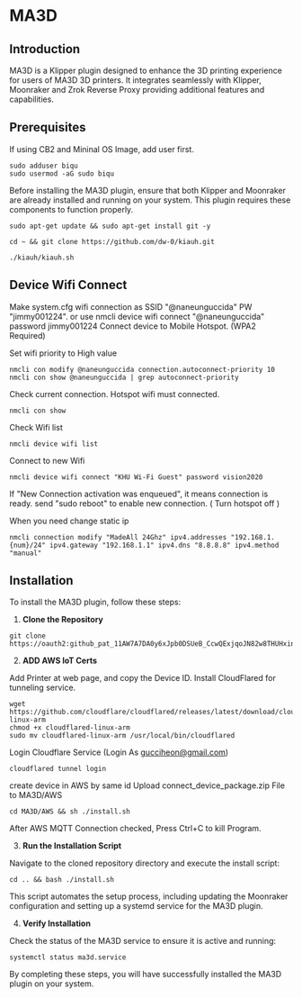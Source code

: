 # MA3D

## Introduction

MA3D is a Klipper plugin designed to enhance the 3D printing experience for users of MA3D 3D printers. It integrates seamlessly with Klipper, Moonraker and Zrok Reverse Proxy providing additional features and capabilities.

## Prerequisites

If using CB2 and Mininal OS Image, add user first.
```
sudo adduser biqu
sudo usermod -aG sudo biqu
```
Before installing the MA3D plugin, ensure that both Klipper and Moonraker are already installed and running on your system. This plugin requires these components to function properly.
```
sudo apt-get update && sudo apt-get install git -y
```
```
cd ~ && git clone https://github.com/dw-0/kiauh.git
```
```
./kiauh/kiauh.sh
```

## Device Wifi Connect

Make system.cfg wifi connection as SSID "@naneunguccida" PW "jimmy001224".
or use nmcli device wifi connect "@naneunguccida" password jimmy001224
Connect device to Mobile Hotspot. (WPA2 Required)

Set wifi priority to High value
```
nmcli con modify @naneunguccida connection.autoconnect-priority 10
nmcli con show @naneunguccida | grep autoconnect-priority
```

Check current connection. Hotspot wifi must connected.
```
nmcli con show
```

Check Wifi list
```
nmcli device wifi list
```

Connect to new Wifi
```
nmcli device wifi connect "KHU Wi-Fi Guest" password vision2020
```

If "New Connection activation was enqueued", it means connection is ready.
send "sudo reboot" to enable new connection. ( Turn hotspot off )

When you need change static ip
```
nmcli connection modify "MadeAll 24Ghz" ipv4.addresses "192.168.1.{num}/24" ipv4.gateway "192.168.1.1" ipv4.dns "8.8.8.8" ipv4.method "manual"
```
## Installation

To install the MA3D plugin, follow these steps:

1. **Clone the Repository**

```
git clone https://oauth2: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@github.com/MadeAll/MA3D.git
```

2. **ADD AWS IoT Certs**

Add Printer at web page, and copy the Device ID.
Install CloudFlared for tunneling service.
```
wget https://github.com/cloudflare/cloudflared/releases/latest/download/cloudflared-linux-arm
chmod +x cloudflared-linux-arm
sudo mv cloudflared-linux-arm /usr/local/bin/cloudflared
```
Login Cloudflare Service (Login As gucciheon@gmail.com)
```
cloudflared tunnel login
```
create device in AWS by same id
Upload connect_device_package.zip File to MA3D/AWS

```
cd MA3D/AWS && sh ./install.sh
```

After AWS MQTT Connection checked, Press Ctrl+C to kill Program.

3. **Run the Installation Script**

Navigate to the cloned repository directory and execute the install script:

```
cd .. && bash ./install.sh
```

This script automates the setup process, including updating the Moonraker configuration and setting up a systemd service for the MA3D plugin.

4. **Verify Installation**

Check the status of the MA3D service to ensure it is active and running:

```
systemctl status ma3d.service
```

By completing these steps, you will have successfully installed the MA3D plugin on your system.
